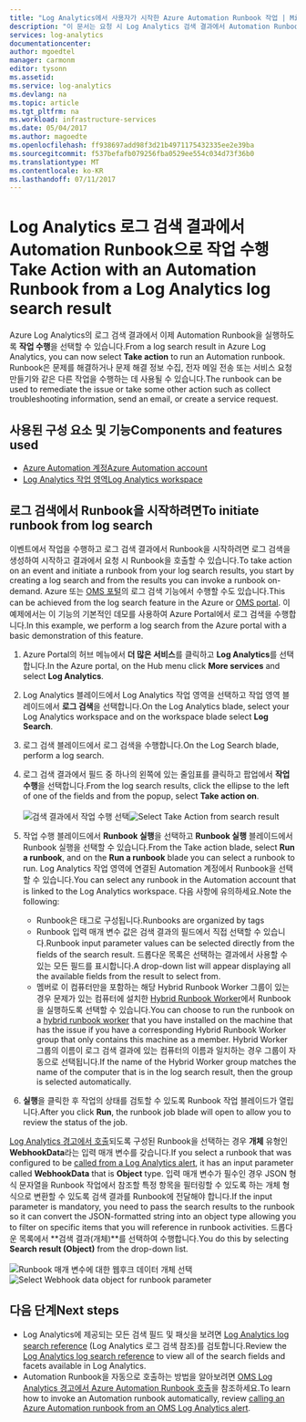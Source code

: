 ```yaml
---
title: "Log Analytics에서 사용자가 시작한 Azure Automation Runbook 작업 | Microsoft Docs"
description: "이 문서는 요청 시 Log Analytics 검색 결과에서 Automation Runbook을 실행하는 방법을 설명합니다."
services: log-analytics
documentationcenter: 
author: mgoedtel
manager: carmonm
editor: tysonn
ms.assetid: 
ms.service: log-analytics
ms.devlang: na
ms.topic: article
ms.tgt_pltfrm: na
ms.workload: infrastructure-services
ms.date: 05/04/2017
ms.author: magoedte
ms.openlocfilehash: ff938697add98f3d21b4971175432335ee2e39ba
ms.sourcegitcommit: f537befafb079256fba0529ee554c034d73f36b0
ms.translationtype: MT
ms.contentlocale: ko-KR
ms.lasthandoff: 07/11/2017
---
```

# <a name="take-action-with-an-automation-runbook-from-a-log-analytics-log-search-result"></a><span data-ttu-id="6b3d0-103">Log Analytics 로그 검색 결과에서 Automation Runbook으로 작업 수행</span><span class="sxs-lookup"><span data-stu-id="6b3d0-103">Take Action with an Automation Runbook from a Log Analytics log search result</span></span>

<span data-ttu-id="6b3d0-104">Azure Log Analytics의 로그 검색 결과에서 이제 Automation Runbook을 실행하도록 **작업 수행**을 선택할 수 있습니다.</span><span class="sxs-lookup"><span data-stu-id="6b3d0-104">From a log search result in Azure Log Analytics, you can now select **Take action** to run an Automation runbook.</span></span>  <span data-ttu-id="6b3d0-105">Runbook은 문제를 해결하거나 문제 해결 정보 수집, 전자 메일 전송 또는 서비스 요청 만들기와 같은 다른 작업을 수행하는 데 사용될 수 있습니다.</span><span class="sxs-lookup"><span data-stu-id="6b3d0-105">The runbook can be used to remediate the issue or take some other action such as collect troubleshooting information, send an email, or create a service request.</span></span> 

## <a name="components-and-features-used"></a><span data-ttu-id="6b3d0-106">사용된 구성 요소 및 기능</span><span class="sxs-lookup"><span data-stu-id="6b3d0-106">Components and features used</span></span>
* [<span data-ttu-id="6b3d0-107">Azure Automation 계정</span><span class="sxs-lookup"><span data-stu-id="6b3d0-107">Azure Automation account</span></span>](../automation/automation-offering-get-started.md)
* [<span data-ttu-id="6b3d0-108">Log Analytics 작업 영역</span><span class="sxs-lookup"><span data-stu-id="6b3d0-108">Log Analytics workspace</span></span>](../log-analytics/log-analytics-overview.md)

## <a name="to-initiate-runbook-from-log-search"></a><span data-ttu-id="6b3d0-109">로그 검색에서 Runbook을 시작하려면</span><span class="sxs-lookup"><span data-stu-id="6b3d0-109">To initiate runbook from log search</span></span>

<span data-ttu-id="6b3d0-110">이벤트에서 작업을 수행하고 로그 검색 결과에서 Runbook을 시작하려면 로그 검색을 생성하여 시작하고 결과에서 요청 시 Runbook을 호출할 수 있습니다.</span><span class="sxs-lookup"><span data-stu-id="6b3d0-110">To take action on an event and initiate a runbook from your log search results, you start by creating a log search and from the results you can invoke a runbook on-demand.</span></span>  <span data-ttu-id="6b3d0-111">Azure 또는 [OMS 포털](../log-analytics/log-analytics-log-searches.md)의 로그 검색 기능에서 수행할 수도 있습니다.</span><span class="sxs-lookup"><span data-stu-id="6b3d0-111">This can be achieved from the log search feature in the Azure or [OMS portal](../log-analytics/log-analytics-log-searches.md).</span></span>  <span data-ttu-id="6b3d0-112">이 예제에서는 이 기능의 기본적인 데모를 사용하여 Azure Portal에서 로그 검색을 수행합니다.</span><span class="sxs-lookup"><span data-stu-id="6b3d0-112">In this example, we perform a log search from the Azure portal with a basic demonstration of this feature.</span></span>

1. <span data-ttu-id="6b3d0-113">Azure Portal의 허브 메뉴에서 **더 많은 서비스**를 클릭하고 **Log Analytics**를 선택합니다.</span><span class="sxs-lookup"><span data-stu-id="6b3d0-113">In the Azure portal, on the Hub menu click **More services** and select **Log Analytics**.</span></span>  
2. <span data-ttu-id="6b3d0-114">Log Analytics 블레이드에서 Log Analytics 작업 영역을 선택하고 작업 영역 블레이드에서 **로그 검색**을 선택합니다.</span><span class="sxs-lookup"><span data-stu-id="6b3d0-114">On the Log Analytics blade, select your Log Analytics workspace and on the workspace blade select **Log Search**.</span></span>  
3. <span data-ttu-id="6b3d0-115">로그 검색 블레이드에서 로그 검색을 수행합니다.</span><span class="sxs-lookup"><span data-stu-id="6b3d0-115">On the Log Search blade, perform a log search.</span></span>  
4. <span data-ttu-id="6b3d0-116">로그 검색 결과에서 필드 중 하나의 왼쪽에 있는 줄임표를 클릭하고 팝업에서 **작업 수행**을 선택합니다.</span><span class="sxs-lookup"><span data-stu-id="6b3d0-116">From the log search results, click the ellipse to the left of one of the fields and from the popup, select **Take action on**.</span></span><br><br> <span data-ttu-id="6b3d0-117">![검색 결과에서 작업 수행 선택](./media/log-analytics-log-search-takeaction/log-search-takeaction-menuoption.png)</span><span class="sxs-lookup"><span data-stu-id="6b3d0-117">![Select Take Action from search result](./media/log-analytics-log-search-takeaction/log-search-takeaction-menuoption.png)</span></span> 
5. <span data-ttu-id="6b3d0-118">작업 수행 블레이드에서 **Runbook 실행**을 선택하고 **Runbook 실행** 블레이드에서 Runbook 실행을 선택할 수 있습니다.</span><span class="sxs-lookup"><span data-stu-id="6b3d0-118">From the Take action blade, select **Run a runbook**, and on the **Run a runbook** blade you can select a runbook to run.</span></span>  <span data-ttu-id="6b3d0-119">Log Analytics 작업 영역에 연결된 Automation 계정에서 Runbook을 선택할 수 있습니다.</span><span class="sxs-lookup"><span data-stu-id="6b3d0-119">You can select any runbook in the Automation account that is linked to the Log Analytics workspace.</span></span>  <span data-ttu-id="6b3d0-120">다음 사항에 유의하세요.</span><span class="sxs-lookup"><span data-stu-id="6b3d0-120">Note the following:</span></span>

    * <span data-ttu-id="6b3d0-121">Runbook은 태그로 구성됩니다.</span><span class="sxs-lookup"><span data-stu-id="6b3d0-121">Runbooks are organized by tags</span></span>
    * <span data-ttu-id="6b3d0-122">Runbook 입력 매개 변수 값은 검색 결과의 필드에서 직접 선택할 수 있습니다.</span><span class="sxs-lookup"><span data-stu-id="6b3d0-122">Runbook input parameter values can be selected directly from the fields of the search result.</span></span>  <span data-ttu-id="6b3d0-123">드롭다운 목록은 선택하는 결과에서 사용할 수 있는 모든 필드를 표시합니다.</span><span class="sxs-lookup"><span data-stu-id="6b3d0-123">A drop-down list will appear displaying all the available fields from the result to select from.</span></span>  
    * <span data-ttu-id="6b3d0-124">멤버로 이 컴퓨터만을 포함하는 해당 Hybrid Runbook Worker 그룹이 있는 경우 문제가 있는 컴퓨터에 설치한 [Hybrid Runbook Worker](../automation/automation-hybrid-runbook-worker.md)에서 Runbook을 실행하도록 선택할 수 있습니다.</span><span class="sxs-lookup"><span data-stu-id="6b3d0-124">You can choose to run the runbook on a [hybrid runbook worker](../automation/automation-hybrid-runbook-worker.md) that you have installed on the machine that has the issue if you have a corresponding Hybrid Runbook Worker group that only contains this machine as a member.</span></span>  <span data-ttu-id="6b3d0-125">Hybrid Worker 그룹의 이름이 로그 검색 결과에 있는 컴퓨터의 이름과 일치하는 경우 그룹이 자동으로 선택됩니다.</span><span class="sxs-lookup"><span data-stu-id="6b3d0-125">If the name of the Hybrid Worker group matches the name of the computer that is in the log search result, then the group is selected automatically.</span></span>    

6. <span data-ttu-id="6b3d0-126">**실행**을 클릭한 후 작업의 상태를 검토할 수 있도록 Runbook 작업 블레이드가 열립니다.</span><span class="sxs-lookup"><span data-stu-id="6b3d0-126">After you click **Run**, the runbook job blade will open to allow you to review the status of the job.</span></span>   

<span data-ttu-id="6b3d0-127">[Log Analytics 경고에서 호출](../automation/automation-invoke-runbook-from-omsla-alert.md)되도록 구성된 Runbook을 선택하는 경우 **개체** 유형인 **WebhookData**라는 입력 매개 변수를 갖습니다.</span><span class="sxs-lookup"><span data-stu-id="6b3d0-127">If you select a runbook that was configured to be [called from a Log Analytics alert](../automation/automation-invoke-runbook-from-omsla-alert.md), it has an input parameter called **WebhookData** that is **Object** type.</span></span>  <span data-ttu-id="6b3d0-128">입력 매개 변수가 필수인 경우 JSON 형식 문자열을 Runbook 작업에서 참조할 특정 항목을 필터링할 수 있도록 하는 개체 형식으로 변환할 수 있도록 검색 결과를 Runbook에 전달해야 합니다.</span><span class="sxs-lookup"><span data-stu-id="6b3d0-128">If the input parameter is mandatory, you need to pass the search results to the runbook so it can convert the JSON-formatted string into an object type allowing you to filter on specific items that you will reference in runbook activities.</span></span>  <span data-ttu-id="6b3d0-129">드롭다운 목록에서 **검색 결과(개체)**를 선택하여 수행합니다.</span><span class="sxs-lookup"><span data-stu-id="6b3d0-129">You do this by selecting **Search result (Object)** from the drop-down list.</span></span><br><br> <span data-ttu-id="6b3d0-130">![Runbook 매개 변수에 대한 웹후크 데이터 개체 선택](media/log-analytics-log-search-takeaction/select-runbook-and-properties.png)</span><span class="sxs-lookup"><span data-stu-id="6b3d0-130">![Select Webhook data object for runbook parameter](media/log-analytics-log-search-takeaction/select-runbook-and-properties.png)</span></span>   
    
## <a name="next-steps"></a><span data-ttu-id="6b3d0-131">다음 단계</span><span class="sxs-lookup"><span data-stu-id="6b3d0-131">Next steps</span></span>

* <span data-ttu-id="6b3d0-132">Log Analytics에 제공되는 모든 검색 필드 및 패싯을 보려면 [Log Analytics log search reference](log-analytics-search-reference.md) (Log Analytics 로그 검색 참조)를 검토합니다.</span><span class="sxs-lookup"><span data-stu-id="6b3d0-132">Review the [Log Analytics log search reference](log-analytics-search-reference.md) to view all of the search fields and facets available in Log Analytics.</span></span>
* <span data-ttu-id="6b3d0-133">Automation Runbook을 자동으로 호출하는 방법을 알아보려면 [OMS Log Analytics 경고에서 Azure Automation Runbook 호출](../automation/automation-invoke-runbook-from-omsla-alert.md)을 참조하세요.</span><span class="sxs-lookup"><span data-stu-id="6b3d0-133">To learn how to invoke an Automation runbook automatically, review [calling an Azure Automation runbook from an OMS Log Analytics alert](../automation/automation-invoke-runbook-from-omsla-alert.md).</span></span>  